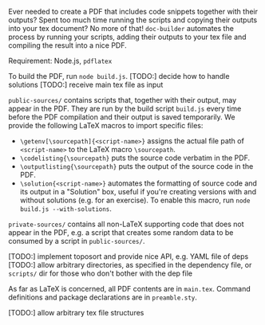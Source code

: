 Ever needed to create a PDF that includes code snippets together with their
outputs? Spent too much time running the scripts and copying their outputs into
your tex document? No more of that! `doc-builder` automates the process by
running your scripts, adding their outputs to your tex file and compiling the
result into a nice PDF.

Requirement: Node.js, `pdflatex`

To build the PDF, run `node build.js`.
[TODO:] decide how to handle solutions
[TODO:] receive main tex file as input

`public-sources/` contains scripts that, together with their output, may appear
in the PDF. They are run by the build script `build.js` every time before the
PDF compilation and their output is saved temporarily. We provide the following
LaTeX macros to import specific files:
* `\getenv[\sourcepath]{<script-name>}` assigns the actual file path of
  `<script-name>` to the LaTeX macro `\sourcepath`.
* `\codelisting{\sourcepath}` puts the source code verbatim in the PDF.
* `\outputlisting{\sourcepath}` puts the output of the source code in the PDF.
* `\solution{<script-name>}` automates the formatting of source code and
  its output in a "Solution" box, useful if you're creating versions with and
  without solutions (e.g. for an exercise). To enable this macro, run `node
  build.js --with-solutions`.

`private-sources/` contains all non-LaTeX supporting code that does not appear
in the PDF, e.g. a script that creates some random data to be consumed by a
script in `public-sources/`.

[TODO:] implement toposort and provide nice API, e.g. YAML file of deps
[TODO:] allow arbitrary directories, as specified in the dependency file, or
`scripts/` dir for those who don't bother with the dep file

As far as LaTeX is concerned, all PDF contents are in `main.tex`. Command
definitions and package declarations are in `preamble.sty`.

[TODO:] allow arbitrary tex file structures
